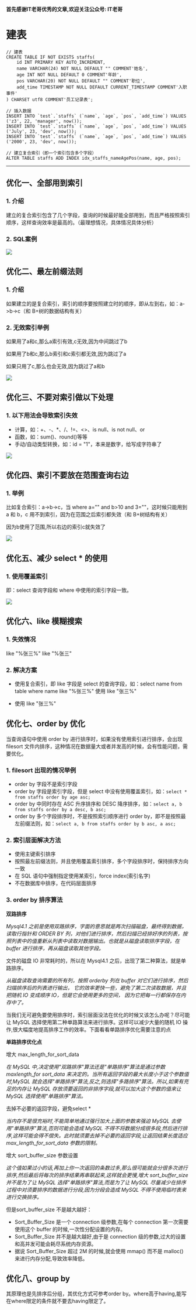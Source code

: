 **首先感谢IT老哥优秀的文章,欢迎关注公众号: IT老哥**


# 建表

```
// 建表
CREATE TABLE IF NOT EXISTS staffs(
    id INT PRIMARY KEY AUTO_INCREMENT,
    name VARCHAR(24) NOT NULL DEFAULT "" COMMENT'姓名',
    age INT NOT NULL DEFAULT 0 COMMENT'年龄',
    pos VARCHAR(20) NOT NULL DEFAULT "" COMMENT'职位',
    add_time TIMESTAMP NOT NULL DEFAULT CURRENT_TIMESTAMP COMMENT'入职事件'
) CHARSET utf8 COMMENT'员工记录表';

// 插入数据
INSERT INTO `test`.`staffs` (`name`, `age`, `pos`, `add_time`) VALUES ('z3', 22, 'manager', now());
INSERT INTO `test`.`staffs` (`name`, `age`, `pos`, `add_time`) VALUES ('July', 23, 'dev', now());
INSERT INTO `test`.`staffs` (`name`, `age`, `pos`, `add_time`) VALUES ('2000', 23, 'dev', now());

// 建立复合索引（即一个索引包含多个字段）
ALTER TABLE staffs ADD INDEX idx_staffs_nameAgePos(name, age, pos);

```
---

## 优化一、全部用到索引

### 1. 介绍

建立的复合索引包含了几个字段，查询的时候最好能全部用到，而且严格按照索引顺序，这样查询效率是最高的。（最理想情况，具体情况具体分析）


### 2. SQL案例

![](https://img.springlearn.cn/blog/learn_1596353647000.png)

## 优化二、最左前缀法则

### 1. 介绍

如果建立的是复合索引，索引的顺序要按照建立时的顺序，即从左到右，如：a->b->c（和 B+树的数据结构有关）

### 2. 无效索引举例

如果用了a和c,那么a索引有效,c无效,因为中间跳过了b

如果用了b和c,那么b索引和c索引都无效,因为跳过了a

如果只用了c,那么也会无效,因为跳过了a和b

![](https://img.springlearn.cn/blog/learn_1596354258000.png)


## 优化三、不要对索引做以下处理

### 1. 以下用法会导致索引失效

- 计算，如：+、-、*、/、!=、<>、is null、is not null、or
- 函数，如：sum()、round()等等
- 手动/自动类型转换，如：id = "1"，本来是数字，给写成字符串了

![](https://img.springlearn.cn/blog/learn_1596354578000.png)


## 优化四、索引不要放在范围查询右边

### 1. 举例

比如复合索引：a->b->c，当 where a="" and b>10 and 3=""，这时候只能用到 a 和 b，c 用不到索引，因为在范围之后索引都失效（和 B+树结构有关）

因为b使用了范围,所以右边的索引c就失效了


![](https://img.springlearn.cn/blog/learn_1596355600000.png)


## 优化五、减少 select * 的使用

### 1. 使用覆盖索引

即：select 查询字段和 where 中使用的索引字段一致。

![](https://img.springlearn.cn/blog/learn_1596355952000.png)


## 优化六、like 模糊搜索

### 1. 失效情况
like "%张三%"
like "%张三"

### 2. 解决方案

- 使用复合索引，即 like 字段是 select 的查询字段，如：select name from table where name like "%张三%"
使用 like "张三%"

- 使用 like "张三%"


## 优化七、order by 优化

当查询语句中使用 order by 进行排序时，如果没有使用索引进行排序，会出现 filesort 文件内排序，这种情况在数据量大或者并发高的时候，会有性能问题，需要优化。

### 1. filesort 出现的情况举例

- order by 字段不是索引字段
- order by 字段是索引字段，但是 select 中没有使用覆盖索引，如：`select * from staffs order by age asc;`
- order by 中同时存在 ASC 升序排序和 DESC 降序排序，如：`select a, b from staffs order by a desc, b asc;`
- order by 多个字段排序时，不是按照索引顺序进行 order by，即不是按照最左前缀法则，如：`select a, b from staffs order by b asc, a asc;`

### 2. 索引层面解决方法

- 使用主键索引排序
- 按照最左前缀法则，并且使用覆盖索引排序，多个字段排序时，保持排序方向一致
- 在 SQL 语句中强制指定使用某索引，force index(索引名字)
- 不在数据库中排序，在代码层面排序

### 3. order by 排序算法

**双路排序**

*Mysql4.1 之前是使用双路排序，字面的意思就是两次扫描磁盘，最终得到数据，读取行指针和 ORDER BY 列，对他们进行排序，然后扫描已经排好序的列表，按照列表中的值重新从列表中读取对数据输出。也就是从磁盘读取排序字段，在 buffer 进行排序，再从磁盘读取其他字段。*

文件的磁盘 IO 非常耗时的，所以在 Mysql4.1 之后，出现了第二种算法，就是单路排序。

*从磁盘读取查询需要的所有列，按照 orderby 列在 buffer 对它们进行排序，然后扫描排序后的列表进行输出， 它的效率更快一些，避免了第二次读取数据，并且把随机 IO 变成顺序 IO，但是它会使用更多的空间， 因为它把每一行都保存在内存中了。*

当我们无可避免要使用排序时，索引层面没法在优化的时候又该怎么办呢？尽可能让 MySQL 选择使用第二种单路算法来进行排序。这样可以减少大量的随机 IO 操作,很大幅度地提高排序工作的效率。下面看看单路排序优化需要注意的点

**单路排序优化点**

增大 max_length_for_sort_data

*在 MySQL 中,决定使用"双路排序"算法还是"单路排序"算法是通过参数 maxlength_for sort_data 来决定的。当所有返回字段的最大长度小于这个参数值时,MySQL 就会选择"单路排序"算法,反之,则选择"多路排序"算法。所以,如果有充足的内存让 MySQL 存放须要返回的非排序字段,就可以加大这个参数的值来让 MySQL 选择使用"单路排序"算法。*

去掉不必要的返回字段，避免select *

*当内存不是很充裕时,不能简单地通过强行加大上面的参数来强迫 MySQL 去使用"单路排序"算法,否则可能会造成 MySQL 不得不将数据分成很多段,然后进行排序,这样可能会得不偿失。此时就须要去掉不必要的返回字段,让返回结果长度适应 max_length_for_sort_data 参数的限制。*

增大 sort_buffer_size 参数设置

*这个值如果过小的话,再加上你一次返回的条数过多,那么很可能就会分很多次进行排序,然后最后将每次的排序结果再串联起来,这样就会更慢,增大 sort_buffer_size 并不是为了让 MySQL 选择"单路排序"算法,而是为了让 MySQL 尽量减少在排序过程中对须要排序的数据进行分段,因为分段会造成 MySQL 不得不使用临时表来进行交换排序。*

但是sort_buffer_size 不是越大越好：

- Sort_Buffer_Size 是一个 connection 级参数,在每个 connection 第一次需要使用这个 buffer 的时候,一次性分配设置的内存。
- Sort_Buffer_Size 并不是越大越好,由于是 connection 级的参数,过大的设置和高并发可能会耗尽系统内存资源。
- 据说 Sort_Buffer_Size 超过 2M 的时候,就会使用 mmap() 而不是 malloc() 来进行内存分配,导致效率降低。


## 优化八、group by

其原理也是先排序后分组，其优化方式可参考order by。where高于having,能写在where限定的条件就不要去having限定了。
